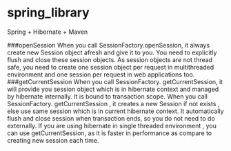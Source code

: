 # spring_library
Spring + Hibernate + Maven

###openSession
When you call SessionFactory.openSession, it always create new Session object afresh and give it to you. You need to explicitly flush and close these session objects. As session objects are not thread safe, you need to create one session object per request in multithreaded environment and one session per request in web applications too.
###getCurrentSession
When you call SessionFactory. getCurrentSession, it will provide you session object which is in hibernate context and managed by hibernate internally. It is bound to transaction scope.
When you call SessionFactory. getCurrentSession , it creates a new Session if not exists , else use same session which is in current hibernate context. It automatically flush and close session when transaction ends, so you do not need to do externally.
If you are using hibernate in single threaded environment , you can use getCurrentSession, as it is faster in performance as compare to creating  new session each time.
